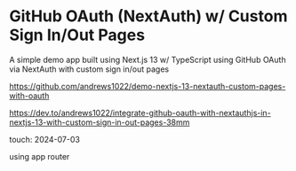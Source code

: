 # GitHub OAuth (NextAuth) w/ Custom Sign In/Out Pages

A simple demo app built using Next.js 13 w/ TypeScript using GitHub OAuth via NextAuth with custom sign in/out pages

https://github.com/andrews1022/demo-nextjs-13-nextauth-custom-pages-with-oauth

https://dev.to/andrews1022/integrate-github-oauth-with-nextauthjs-in-nextjs-13-with-custom-sign-in-out-pages-38mm

touch: 2024-07-03

using app router
